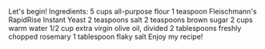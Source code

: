 Let's begin!
Ingredients:
    5 cups all-purpose flour
    1 teaspoon Fleischmann's RapidRise Instant Yeast
    2 teaspoons salt
    2 teaspoons brown sugar
    2 cups warm water
    1/2 cup extra virgin olive oil, divided
    2 tablespoons freshly chopped rosemary
    1 tablespoon flaky salt
Enjoy my recipe!